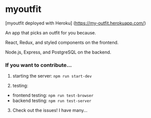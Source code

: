 # myoutfit

[myoutfit deployed with Heroku] (https://my-outfit.herokuapp.com/)

An app that picks an outfit for you because.

React, Redux, and styled components on the frontend.

Node.js, Express, and PostgreSQL on the backend.

###  If you want to contribute...
1. starting the server: `npm run start-dev`

2. testing:
  * frontend testing: `npm run test-browser`
  * backend testing: `npm run test-server`

3. Check out the issues! I have many...